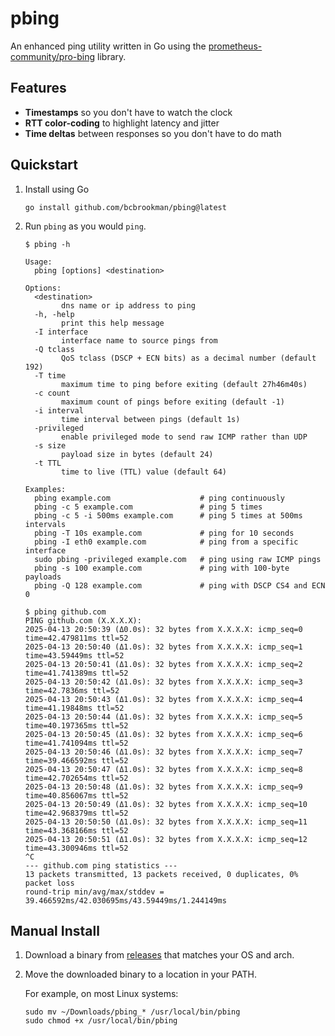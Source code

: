 # pbing

An enhanced ping utility written in Go using the [prometheus-community/pro-bing](https://github.com/prometheus-community/pro-bing) library.

## Features

- **Timestamps** so you don't have to watch the clock
- **RTT color-coding**  to highlight latency and jitter
- **Time deltas** between responses so you don't have to do math

## Quickstart

1. Install using Go

   ```shell
   go install github.com/bcbrookman/pbing@latest
   ```

2. Run `pbing` as you would `ping`.

   ```shell
   $ pbing -h

   Usage:
     pbing [options] <destination>

   Options:
     <destination>
           dns name or ip address to ping
     -h, -help
           print this help message
     -I interface
           interface name to source pings from
     -Q tclass
           QoS tclass (DSCP + ECN bits) as a decimal number (default 192)
     -T time
           maximum time to ping before exiting (default 27h46m40s)
     -c count
           maximum count of pings before exiting (default -1)
     -i interval
           time interval between pings (default 1s)
     -privileged
           enable privileged mode to send raw ICMP rather than UDP
     -s size
           payload size in bytes (default 24)
     -t TTL
           time to live (TTL) value (default 64)

   Examples:
     pbing example.com                    # ping continuously
     pbing -c 5 example.com               # ping 5 times
     pbing -c 5 -i 500ms example.com      # ping 5 times at 500ms intervals
     pbing -T 10s example.com             # ping for 10 seconds
     pbing -I eth0 example.com            # ping from a specific interface
     sudo pbing -privileged example.com   # ping using raw ICMP pings
     pbing -s 100 example.com             # ping with 100-byte payloads
     pbing -Q 128 example.com             # ping with DSCP CS4 and ECN 0

   $ pbing github.com
   PING github.com (X.X.X.X):
   2025-04-13 20:50:39 (Δ0.0s): 32 bytes from X.X.X.X: icmp_seq=0 time=42.479811ms ttl=52
   2025-04-13 20:50:40 (Δ1.0s): 32 bytes from X.X.X.X: icmp_seq=1 time=43.59449ms ttl=52
   2025-04-13 20:50:41 (Δ1.0s): 32 bytes from X.X.X.X: icmp_seq=2 time=41.741389ms ttl=52
   2025-04-13 20:50:42 (Δ1.0s): 32 bytes from X.X.X.X: icmp_seq=3 time=42.7836ms ttl=52
   2025-04-13 20:50:43 (Δ1.0s): 32 bytes from X.X.X.X: icmp_seq=4 time=41.19848ms ttl=52
   2025-04-13 20:50:44 (Δ1.0s): 32 bytes from X.X.X.X: icmp_seq=5 time=40.197365ms ttl=52
   2025-04-13 20:50:45 (Δ1.0s): 32 bytes from X.X.X.X: icmp_seq=6 time=41.741094ms ttl=52
   2025-04-13 20:50:46 (Δ1.0s): 32 bytes from X.X.X.X: icmp_seq=7 time=39.466592ms ttl=52
   2025-04-13 20:50:47 (Δ1.0s): 32 bytes from X.X.X.X: icmp_seq=8 time=42.702654ms ttl=52
   2025-04-13 20:50:48 (Δ1.0s): 32 bytes from X.X.X.X: icmp_seq=9 time=40.856067ms ttl=52
   2025-04-13 20:50:49 (Δ1.0s): 32 bytes from X.X.X.X: icmp_seq=10 time=42.968379ms ttl=52
   2025-04-13 20:50:50 (Δ1.0s): 32 bytes from X.X.X.X: icmp_seq=11 time=43.368166ms ttl=52
   2025-04-13 20:50:51 (Δ1.0s): 32 bytes from X.X.X.X: icmp_seq=12 time=43.300946ms ttl=52
   ^C
   --- github.com ping statistics ---
   13 packets transmitted, 13 packets received, 0 duplicates, 0% packet loss
   round-trip min/avg/max/stddev = 39.466592ms/42.030695ms/43.59449ms/1.244149ms
   ```

## Manual Install

1. Download a binary from [releases](https://github.com/bcbrookman/pbing/releases/) that matches your OS and arch.
2. Move the downloaded binary to a location in your PATH.

   For example, on most Linux systems:

   ```shell
   sudo mv ~/Downloads/pbing_* /usr/local/bin/pbing
   sudo chmod +x /usr/local/bin/pbing
   ```
